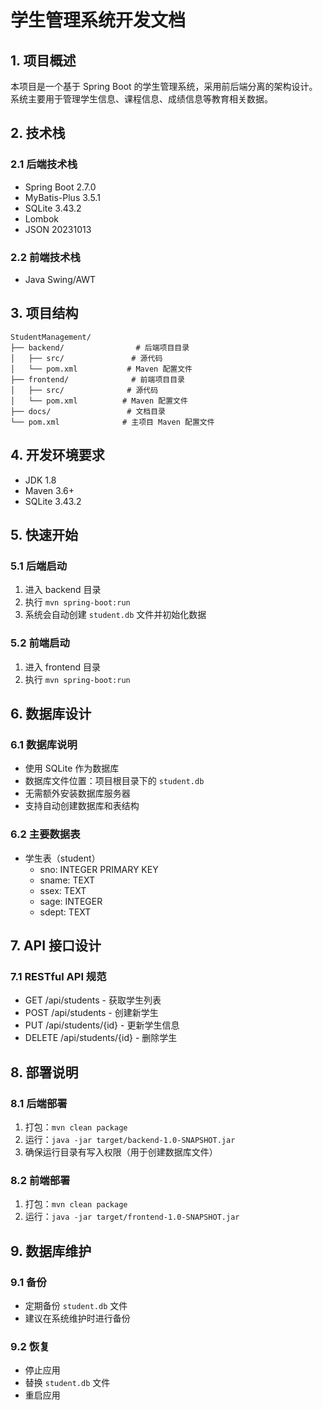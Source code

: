 # 学生管理系统开发文档

## 1. 项目概述

本项目是一个基于 Spring Boot 的学生管理系统，采用前后端分离的架构设计。系统主要用于管理学生信息、课程信息、成绩信息等教育相关数据。

## 2. 技术栈

### 2.1 后端技术栈
- Spring Boot 2.7.0
- MyBatis-Plus 3.5.1
- SQLite 3.43.2
- Lombok
- JSON 20231013

### 2.2 前端技术栈
- Java Swing/AWT

## 3. 项目结构
```
StudentManagement/
├── backend/                # 后端项目目录
│   ├── src/               # 源代码
│   └── pom.xml           # Maven 配置文件
├── frontend/              # 前端项目目录
│   ├── src/              # 源代码
│   └── pom.xml          # Maven 配置文件
├── docs/                 # 文档目录
└── pom.xml              # 主项目 Maven 配置文件
```

## 4. 开发环境要求
- JDK 1.8
- Maven 3.6+
- SQLite 3.43.2

## 5. 快速开始

### 5.1 后端启动
1. 进入 backend 目录
2. 执行 `mvn spring-boot:run`
3. 系统会自动创建 `student.db` 文件并初始化数据

### 5.2 前端启动
1. 进入 frontend 目录
2. 执行 `mvn spring-boot:run`

## 6. 数据库设计

### 6.1 数据库说明
- 使用 SQLite 作为数据库
- 数据库文件位置：项目根目录下的 `student.db`
- 无需额外安装数据库服务器
- 支持自动创建数据库和表结构

### 6.2 主要数据表
- 学生表（student）
  - sno: INTEGER PRIMARY KEY
  - sname: TEXT
  - ssex: TEXT
  - sage: INTEGER
  - sdept: TEXT

## 7. API 接口设计

### 7.1 RESTful API 规范
- GET /api/students - 获取学生列表
- POST /api/students - 创建新学生
- PUT /api/students/{id} - 更新学生信息
- DELETE /api/students/{id} - 删除学生

## 8. 部署说明

### 8.1 后端部署
1. 打包：`mvn clean package`
2. 运行：`java -jar target/backend-1.0-SNAPSHOT.jar`
3. 确保运行目录有写入权限（用于创建数据库文件）

### 8.2 前端部署
1. 打包：`mvn clean package`
2. 运行：`java -jar target/frontend-1.0-SNAPSHOT.jar`

## 9. 数据库维护

### 9.1 备份
- 定期备份 `student.db` 文件
- 建议在系统维护时进行备份

### 9.2 恢复
- 停止应用
- 替换 `student.db` 文件
- 重启应用